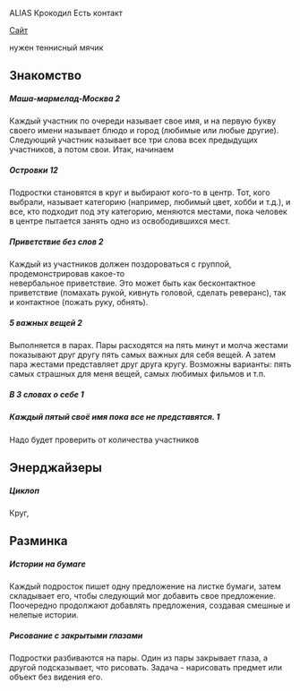 ALIAS
Крокодил
Есть контакт

[Сайт](https://teachers.algoritmika.org/games)  
  
нужен теннисный мячик  
## Знакомство  
##### Маша-мармелад-Москва 2  
Каждый участник по очереди называет свое имя, и на первую букву своего имени называет блюдо и город (любимые или любые другие). Следующий участник называет все три слова всех предыдущих участников, а потом свои. Итак, начинаем  
##### **Островки** 12  
Подростки становятся в круг и выбирают кого-то в центр. Тот, кого выбрали, называет категорию (например, любимый цвет, хобби и т.д.), и все, кто подходит под эту категорию, меняются местами, пока человек в центре пытается занять одно из освободившихся мест.  
  
##### Приветствие без слов 2  
Каждый из участников должен поздороваться с группой, продемонстрировав какое-то    
невербальное приветствие. Это может быть как бесконтактное приветствие (помахать рукой, кивнуть головой, сделать реверанс), так и контактное (пожать руку, обнять).  
  
##### 5 важных вещей 2  
Выполняется в парах. Пары расходятся на пять минут и молча жестами показывают друг другу пять самых важных для себя вещей. А затем пара жестами представляет друг друга кругу. Возможны варианты: пять самых страшных для меня вещей, самых любимых фильмов и т.п.  
  
##### В 3 словах о себе 1  
##### Каждый пятый своё имя пока все не представятся. 1  
Надо будет проверить от количества участников  
  
## Энерджайзеры  
  
##### Циклоп  
Круг,  
  
## Разминка  
##### Истории на бумаге  
Каждый подросток пишет одну предложение на листке бумаги, затем складывает его, чтобы следующий мог добавить свое предложение. Поочередно продолжают добавлять предложения, создавая смешные и нелепые истории.  
##### Рисование с закрытыми глазами  
Подростки разбиваются на пары. Один из пары закрывает глаза, а другой подсказывает, что рисовать. Задача - нарисовать предмет или объект без видения его.